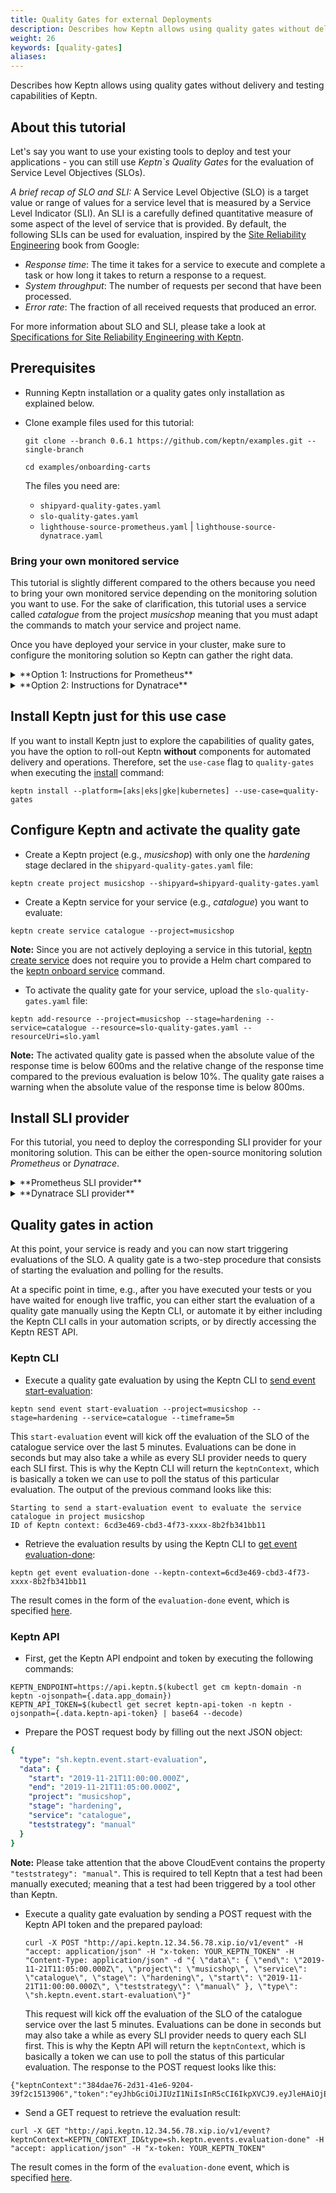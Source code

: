 ```yaml
---
title: Quality Gates for external Deployments
description: Describes how Keptn allows using quality gates without delivery and testing capabilities of Keptn.
weight: 26
keywords: [quality-gates]
aliases:
---
```


Describes how Keptn allows using quality gates without delivery and testing capabilities of Keptn.

## About this tutorial

Let's say you want to use your existing tools to deploy and test your applications - you can still use *Keptn`s Quality Gates* for the evaluation of Service Level Objectives (SLOs).

*A brief recap of SLO and SLI:* A Service Level Objective (SLO) is a target value or range of values for a service level that is measured by a Service Level Indicator (SLI). An SLI is a carefully defined quantitative measure of some aspect of the level of service that is provided. By default, the following SLIs can be used for evaluation, inspired by the [Site Reliability Engineering](https://landing.google.com/sre/sre-book/chapters/service-level-objectives) book from Google:

* *Response time*: The time it takes for a service to execute and complete a task or how long it takes to return a response to a request.
* *System throughput*: The number of requests per second that have been processed.
* *Error rate*: The fraction of all received requests that produced an error.

For more information about SLO and SLI, please take a look at [Specifications for Site Reliability Engineering with Keptn](https://github.com/keptn/spec/blob/0.1.3/sre.md).

## Prerequisites

* Running Keptn installation or a quality gates only installation as explained below.

* Clone example files used for this tutorial:

    ```console
    git clone --branch 0.6.1 https://github.com/keptn/examples.git --single-branch
    ```

    ```console
    cd examples/onboarding-carts
    ```

    The files you need are:

    * `shipyard-quality-gates.yaml` 
    * `slo-quality-gates.yaml`
    * `lighthouse-source-prometheus.yaml` | `lighthouse-source-dynatrace.yaml`

### Bring your own monitored service

This tutorial is slightly different compared to the others because you need to bring your own monitored service depending on the monitoring solution you want to use. For the sake of clarification, this tutorial uses a service called *catalogue* from the project *musicshop* meaning that you must adapt the commands to match your service and project name.  

Once you have deployed your service in your cluster, make sure to configure the monitoring solution so Keptn can gather the right data.

<details><summary>**Option 1: Instructions for Prometheus**</summary>
<p>

This tutorial assumes that you have Prometheus that is either managed by Keptn or not.
Furthermore, the service has to be monitored by Prometheus. Therefore, a *scrape job* and an *alert rule* are required:

* A **scrape job** for your service. For more information about configuring a scrape job, see the official Prometheus documentation at section [scrape_config](https://prometheus.io/docs/prometheus/latest/configuration/configuration/#scrape_config). 

    To configure a scrape job for a Prometheus deployed on Kubernetes, you need to update the `prometheus-server-conf` ConfigMap at the `prometheus.yml` section with an additional scrape job:

        prometheus.yaml:
        ----
        scrape_configs: 
        - job_name: catalogue-musicshop-hardening
          honor_timestamps: false
          metrics_path: /prometheus
          static_configs:
          - targets:
            - catalogue.musicshop-hardening:80

* An **alert rule** for the SLI and the scrape job. For more information about configuring alert rules, see the official Prometheus documentation at section [alerting_rules](https://prometheus.io/docs/prometheus/latest/configuration/alerting_rules/). 

    To add an alert rule to a Prometheus deployed on Kubernetes, you need to update the `prometheus-server-conf` ConfigMap at the `prometheus.rules` section with an additional group. Please be aware that the values of the label service, stage, and project must match your service, stage, and project as created in the [below step](./#configure-keptn-and-activate-the-quality-gate).

        prometheus.rules:
        ----
        groups:
        - name: catalogue musicshop-hardening alerts
          rules:
          - alert: response_time_p95>600
            expr: histogram_quantile(0.95,sum(rate(http_response_time_milliseconds_bucket{job='catalogue-musicshop-hardening'}[180s]))by(le))>600
            for: 5m
            labels:
              severity: webhook
              pod_name: catalogue
              service: catalogue
              stage: hardening
              project: musicshop
            annotations:
              summary: response_time_p95>600
              descriptions: Pod name {{ $labels.pod_name }}

* Before continue, please verify that you have an alert rule as shown below: 

    {{< popup_image
      link="./assets/prometheus_alert.png"
      caption="Prometheus Alert for SLI"
      width="50%">}}

</p>
</details>

<details><summary>**Option 2: Instructions for Dynatrace**</summary>
<p>

In order for Keptn to extract monitoring data of your specific service it is recommended that you tag your services in Dynatrace in a way that the tags uniquely identify your services. The Keptn best practice is to put a tag for project, stage and service. The following shows an example of a service in Dynatrace that is tagged with  **keptn_project**, **keptn_stage**, and **keptn_service**: 
  {{< popup_image
    link="./assets/monitored_service.png"
    caption="Tags on catalogue service"
    width="50%">}}

Please consult the Dynatrace documentation on [Tags and Metadata](https://www.dynatrace.com/support/help/how-to-use-dynatrace/tags-and-metadata/) to learn more about manual or automated tagging.
For this tutorial you can pass the metadata via an environment variable and then let Dynatrace convert that metadata into tags through Automated Tagging rules:

1. Set the environment variable [DT_CUSTOM_PROP](../../reference/monitoring/dynatrace/#set-dt-custom-prop-before-onboarding-a-service) with a key-value pair for the tags `keptn_stage`, `keptn_project`, and `keptn_service` in your deployment manifest and deploy your service:
        
        env:
        - name: DT_CUSTOM_PROP
          value: "keptn_stage=hardening keptn_project=musicshop keptn_service=catalogue"

1. In Dynatrace, create 3 automated tagging rules named **keptn_project**, **keptn_stage**, and **keptn_service** that extract the respective metadata from the passed environment variable 

**Note 1:** If you decide to use different tag names or a different set of tags, make sure to adapt the Dynatrace `sli.yaml` file, which you will configure later in this tutorial to reflect the tags you put on your service.

**Note 2:** An alternative option is to use the environment variable [DT_TAGS](https://www.dynatrace.com/support/help/how-to-use-dynatrace/tags-and-metadata/setup/define-tags-based-on-environment-variables/), which will automatically convert the passed values into tags:
```
env:
- name: DT_TAGS
  value: "keptn_stage=hardening keptn_project=musicshop keptn_service=catalogue"
``` 

</p>
</details>

## Install Keptn just for this use case

If you want to install Keptn just to explore the capabilities of quality gates, you have the option to roll-out Keptn **without** components for automated delivery and operations. Therefore, set the `use-case` flag to `quality-gates` when executing the [install](../../reference/cli/#keptn-install) command:

```console
keptn install --platform=[aks|eks|gke|kubernetes] --use-case=quality-gates
```

## Configure Keptn and activate the quality gate

* Create a Keptn project (e.g., *musicshop*) with only one the *hardening* stage declared in the `shipyard-quality-gates.yaml` file:

```
keptn create project musicshop --shipyard=shipyard-quality-gates.yaml
```

* Create a Keptn service for your service (e.g., *catalogue*) you want to evaluate:

```console
keptn create service catalogue --project=musicshop
```

  **Note:** Since you are not actively deploying a service in this tutorial, [keptn create service](../../reference/cli/#keptn-create-service) does not require you to provide a Helm chart compared to the [keptn onboard service](../../reference/cli/#keptn-onboard-service) command. 

* To activate the quality gate for your service, upload the `slo-quality-gates.yaml` file:

```console
keptn add-resource --project=musicshop --stage=hardening --service=catalogue --resource=slo-quality-gates.yaml --resourceUri=slo.yaml
```

  **Note:** The activated quality gate is passed when the absolute value of the response time is below 600ms and the relative change of the response time compared to the previous evaluation is below 10%. The quality gate raises a warning when the absolute value of the response time is below 800ms.

## Install SLI provider

For this tutorial, you need to deploy the corresponding SLI provider for your monitoring solution. This can be either the open-source monitoring solution *Prometheus* or *Dynatrace*. 

<details><summary>**Prometheus SLI provider**</summary>
<p>

1. Complete steps from section [Setup Prometheus SLI provider](../../reference/monitoring/prometheus/#setup-prometheus-sli-provider).

1. To configure Keptn to use the Prometheus SLI provider for your project (e.g. **musicshop**), execute the following command:

    ```console
    keptn configure monitoring prometheus --project=musicshop --service=catalogue --suppress-websocket
    ```

    NOTE: if you are using Keptn 0.6.0 instead of 0.6.1, you will have to apply the following ConfigMap by executing the following command from within the `examples/onboarding-carts` folder:
    
    ```
    kubectl apply -f lighthouse-source-prometheus.yaml
    ```
    
    ```yaml
    apiVersion: v1
    data:
      sli-provider: prometheus
    kind: ConfigMap
    metadata:
      name: lighthouse-config-PROJECTNAME
      namespace: keptn
    ```

1. Configure custom SLIs for the Prometheus SLI provider as specified in `sli-config-prometheus.yaml`:

    ```console
    keptn add-resource --project=musicshop --stage=hardening --service=catalogue --resource=sli-config-prometheus.yaml --resourceUri=prometheus/sli.yaml
    ```

</p>
</details>

<details><summary>**Dynatrace SLI provider**</summary>
<p>


1. Complete steps from section [Setup Dynatrace SLI provider](../../reference/monitoring/dynatrace/#setup-dynatrace-sli-provider).

1. To configure Keptn to use the Dynatrace SLI provider for your project (e.g. **musicshop**), execute the following command:

    ```console
    keptn configure monitoring dynatrace --project=musicshop --suppress-websocket
    ```
    
    NOTE: if you are using Keptn 0.6.0 instead of 0.6.1, you will have to apply the following ConfigMap by executing the following command from within the `examples/onboarding-carts` folder:
    
    ```
    kubectl apply -f lighthouse-source-dynatrace.yaml
    ```
    
    ```yaml
    apiVersion: v1
    data:
      sli-provider: dynatrace
    kind: ConfigMap
    metadata:
      name: lighthouse-config-PROJECTNAME
      namespace: keptn
    ```

1. Configure custom SLIs for the Dynatrace SLI provider as specified in `sli-config-dynatrace-no-deployment-tag.yaml`:

    ```console
    keptn add-resource --project=musicshop --stage=hardening --service=catalogue --resource=sli-config-dynatrace-no-deployment-tag.yaml --resourceUri=dynatrace/sli.yaml
    ```

</p>
</details>

## Quality gates in action 

At this point, your service is ready and you can now start triggering evaluations of the SLO. A quality gate is a two-step procedure that consists of starting the evaluation and polling for the results.

At a specific point in time, e.g., after you have executed your tests or you have waited for enough live traffic, you can either start the evaluation of a quality gate manually using the Keptn CLI, or automate it by either including the Keptn CLI calls in your automation scripts, or by directly accessing the Keptn REST API. 

### Keptn CLI

* Execute a quality gate evaluation by using the Keptn CLI to [send event start-evaluation](../../reference/cli/#keptn-send-event-start-evaluation): 

```console
keptn send event start-evaluation --project=musicshop --stage=hardening --service=catalogue --timeframe=5m
```

  This `start-evaluation` event will kick off the evaluation of the SLO of the catalogue service over the last 5 minutes. Evaluations can be done in seconds but may also take a while as every SLI provider needs to query each SLI first. This is why the Keptn CLI will return the `keptnContext`, which is basically a token we can use to poll the status of this particular evaluation. The output of the previous command looks like this:

```console
Starting to send a start-evaluation event to evaluate the service catalogue in project musicshop
ID of Keptn context: 6cd3e469-cbd3-4f73-xxxx-8b2fb341bb11
```

* Retrieve the evaluation results by using the Keptn CLI to [get event evaluation-done](../../reference/cli/#keptn-get-event-evaluation-done): 
    
```console
keptn get event evaluation-done --keptn-context=6cd3e469-cbd3-4f73-xxxx-8b2fb341bb11
```

The result comes in the form of the `evaluation-done` event, which is specified [here](https://github.com/keptn/spec/blob/0.1.3/cloudevents.md#evaluation-done).

### Keptn API

* First, get the Keptn API endpoint and token by executing the following commands: 

```console
KEPTN_ENDPOINT=https://api.keptn.$(kubectl get cm keptn-domain -n keptn -ojsonpath={.data.app_domain})
KEPTN_API_TOKEN=$(kubectl get secret keptn-api-token -n keptn -ojsonpath={.data.keptn-api-token} | base64 --decode)
```

* Prepare the POST request body by filling out the next JSON object: 

```yaml
{
  "type": "sh.keptn.event.start-evaluation",
  "data": {
    "start": "2019-11-21T11:00:00.000Z",
    "end": "2019-11-21T11:05:00.000Z",
    "project": "musicshop",
    "stage": "hardening",
    "service": "catalogue",
    "teststrategy": "manual"
  }
}
```

**Note:** Please take attention that the above CloudEvent contains the property `"teststrategy": "manual"`. This is required to tell Keptn that a test had been manually executed; meaning that a test had been triggered by a tool other than Keptn. 

* Execute a quality gate evaluation by sending a POST request with the Keptn API token and the prepared payload:

  ```console
  curl -X POST "http://api.keptn.12.34.56.78.xip.io/v1/event" -H "accept: application/json" -H "x-token: YOUR_KEPTN_TOKEN" -H "Content-Type: application/json" -d "{ \"data\": { \"end\": \"2019-11-21T11:05:00.000Z\", \"project\": \"musicshop\", \"service\": \"catalogue\", \"stage\": \"hardening\", \"start\": \"2019-11-21T11:00:00.000Z\", \"teststrategy\": \"manual\" }, \"type\": \"sh.keptn.event.start-evaluation\"}"
  ```

  This request will kick off the evaluation of the SLO of the catalogue service over the last 5 minutes. Evaluations can be done in seconds but may also take a while as every SLI provider needs to query each SLI first. This is why the Keptn API will return the `keptnContext`, which is basically a token we can use to poll the status of this particular evaluation. The response to the POST request looks like this:

```console
{"keptnContext":"384dae76-2d31-41e6-9204-39f2c1513906","token":"eyJhbGciOiJIUzI1NiIsInR5cCI6IkpXVCJ9.eyJleHAiOjE2MDU0NDA4ODl9.OdkhIoJ9KuT4bm7imvEXHdEPjnU0pl5S7DqGibNa924"}
```

* Send a GET request to retrieve the evaluation result: 

```console
curl -X GET "http://api.keptn.12.34.56.78.xip.io/v1/event?keptnContext=KEPTN_CONTEXT_ID&type=sh.keptn.events.evaluation-done" -H "accept: application/json" -H "x-token: YOUR_KEPTN_TOKEN"
```

The result comes in the form of the `evaluation-done` event, which is specified [here](https://github.com/keptn/spec/blob/0.1.3/cloudevents.md#evaluation-done).
